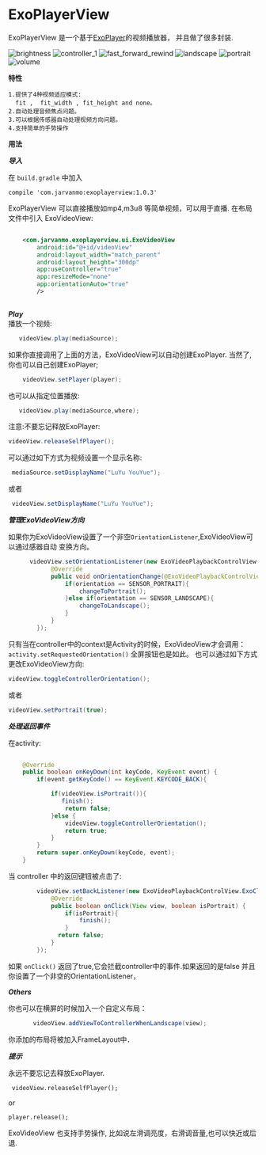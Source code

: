 # ExoPlayerView
ExoPlayerView 是一个基于[ExoPlayer](https://github.com/google/ExoPlayer)的视频播放器，
并且做了很多封装.


![brightness](/images/brightness_new.png)
![controller_1](/images/controller_1_new.png)
![fast_forward_rewind](/images/fastforward_rewind_new.png)
![landscape](/images/landscape_new.png)
![portrait](/images/portrait_new.png)
![volume](/images/volume_new.png)


**特性**

    1.提供了4种视频适应模式: 
      fit ,  fit_width , fit_height and none。
    2.自动处理音频焦点问题。
    3.可以根据传感器自动处理视频方向问题。
    4.支持简单的手势操作
**用法**

***导入***

在 `build.gradle` 中加入

    compile 'com.jarvanmo:exoplayerview:1.0.3'

ExoPlayerView 可以直接播放如mp4,m3u8 等简单视频，可以用于直播.
在布局文件中引入 ExoVideoView:
```xml

    <com.jarvanmo.exoplayerview.ui.ExoVideoView
        android:id="@+id/videoView"
        android:layout_width="match_parent"
        android:layout_height="300dp"
        app:useController="true"
        app:resizeMode="none"
        app:orientationAuto="true"
        />
        
```
***Play***    
播放一个视频:
```java
   videoView.play(mediaSource);
```
如果你直接调用了上面的方法，ExoVideoView可以自动创建ExoPlayer.
当然了, 你也可以自己创建ExoPlayer;
```java
    videoView.setPlayer(player);
```

也可以从指定位置播放:
```java
   videoView.play(mediaSource,where);
```
注意:不要忘记释放ExoPlayer:
```java
videoView.releaseSelfPlayer();
```
可以通过如下方式为视频设置一个显示名称:
```java
 mediaSource.setDisplayName("LuYu YouYue");
```
或者
```java
 videoView.setDisplayName("LuYu YouYue");
```

***管理ExoVideoView方向***

如果你为ExoVideoView设置了一个非空```OrientationListener```,ExoVideoView可以通过感器自动
变换方向。
```java
      videoView.setOrientationListener(new ExoVideoPlaybackControlView.OrientationListener() {
            @Override
            public void onOrientationChange(@ExoVideoPlaybackControlView.SensorOrientationType int orientation) {
                if(orientation == SENSOR_PORTRAIT){
                    changeToPortrait();
                }else if(orientation == SENSOR_LANDSCAPE){
                    changeToLandscape();
                }
            }
        });
```
只有当在controller中的context是Activity的时候，ExoVideoView才会调用：
```activity.setRequestedOrientation()```
全屏按钮也是如此。
也可以通过如下方式更改ExoVideoView方向:
```java
videoView.toggleControllerOrientation();
```
或者
```java
videoView.setPortrait(true);
```
***处理返回事件***

在activity:
```java

    @Override
    public boolean onKeyDown(int keyCode, KeyEvent event) {
        if(event.getKeyCode() == KeyEvent.KEYCODE_BACK){

            if(videoView.isPortrait()){
               finish();
                return false;
            }else {
                videoView.toggleControllerOrientation();
                return true;
            }
        }
        return super.onKeyDown(keyCode, event);
    }

```
当 controller 中的返回键钮被点击了:
```java
        videoView.setBackListener(new ExoVideoPlaybackControlView.ExoClickListener() {
            @Override
            public boolean onClick(View view, boolean isPortrait) {
                if(isPortrait){
                    finish();
                }
              return false;
            }
        });

```
如果 ```onClick()``` 返回了true,它会拦截controller中的事件.如果返回的是false 并且你设置了一个非空的OrientationListener，


***Others***

你也可以在横屏的时候加入一个自定义布局：

```java
       videoView.addViewToControllerWhenLandscape(view);
```
你添加的布局将被加入FrameLayout中．

***提示***

永远不要忘记去释放ExoPlayer.
```
 videoView.releaseSelfPlayer();
```
or
```
player.release();
```

ExoVideoView 也支持手势操作, 比如说左滑调亮度，右滑调音量,也可以快近或后退.